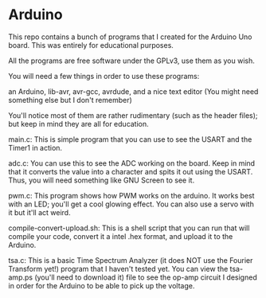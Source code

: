 # Arduino
This repo contains a bunch of programs that I created for the Arduino Uno board. This was entirely for educational purposes.

All the programs are free software under the GPLv3, use them as you wish.

You will need a few things in order to use these programs:

an Arduino, lib-avr, avr-gcc, avrdude, and a nice text editor (You might need something else but I don't remember)

You'll notice most of them are rather rudimentary (such as the header files); but keep in mind they are all for education.

main.c: This is simple program that you can use to see the USART and the Timer1 in action. 

adc.c: You can use this to see the ADC working on the board. Keep in mind that it converts the value into a character and spits it out using the USART. Thus, you will need something like GNU Screen to see it.

pwm.c: This program shows how PWM works on the arduino. It works best with an LED; you'll get a cool glowing effect. You can also use a servo with it but it'll act weird. 

compile-convert-upload.sh: This is a shell script that you can run that will compile your code, convert it a intel .hex format, and upload it to the Arduino. 

tsa.c: This is a basic Time Spectrum Analyzer (it does NOT use the Fourier Transform yet!) program that I haven't tested yet. You can view the tsa-amp.ps (you'll need to download it) file to see the op-amp circuit I designed in order for the Arduino to be able to pick up the voltage. 

